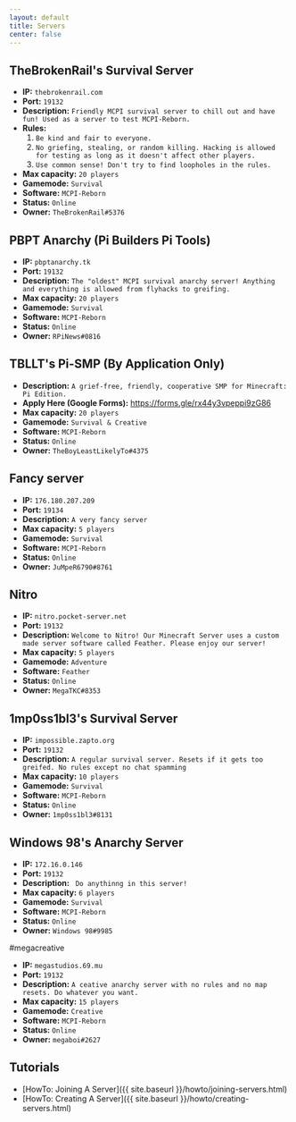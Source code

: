 ```yaml
---
layout: default
title: Servers
center: false
---
```


## TheBrokenRail's Survival Server
- **IP:** ``thebrokenrail.com``
- **Port:** ``19132``
- **Description:** ``Friendly MCPI survival server to chill out and have fun! Used as a server to test MCPI-Reborn.``
- **Rules:**
  1. ``Be kind and fair to everyone.``
  2. ``No griefing, stealing, or random killing. Hacking is allowed for testing as long as it doesn't affect other players.``
  3. ``Use common sense! Don't try to find loopholes in the rules.``
- **Max capacity:** ``20 players``
- **Gamemode:** ``Survival``
- **Software:** ``MCPI-Reborn``
- **Status:** ``Online``
- **Owner:** ``TheBrokenRail#5376``

## PBPT Anarchy (Pi Builders Pi Tools)
- **IP:** ``pbptanarchy.tk``
- **Port:** ``19132``
- **Description:** ``The "oldest" MCPI survival anarchy server! Anything and everything is allowed from flyhacks to greifing.``
- **Max capacity:** ``20 players``
- **Gamemode:** ``Survival``
- **Software:** ``MCPI-Reborn``
- **Status:** ``Online``
- **Owner:** ``RPiNews#0816``

## TBLLT's Pi-SMP (By Application Only)
- **Description:** ``A grief-free, friendly, cooperative SMP for Minecraft: Pi Edition.``
- **Apply Here (Google Forms):** https://forms.gle/rx44y3vpeppi9zG86
- **Max capacity:** ``20 players``
- **Gamemode:** ``Survival & Creative``
- **Software:** ``MCPI-Reborn``
- **Status:** ``Online``
- **Owner:** ``TheBoyLeastLikelyTo#4375``

## Fancy server
- **IP:** ``176.180.207.209``
- **Port:** ``19134``
- **Description:** ``A very fancy server``
- **Max capacity:** ``5 players``
- **Gamemode:** ``Survival``
- **Software:** ``MCPI-Reborn``
- **Status:** ``Online``
- **Owner:** ``JuMpeR6790#8761``

## Nitro
- **IP:** ``nitro.pocket-server.net``
- **Port:** ``19132``
- **Description:** ``Welcome to Nitro! Our Minecraft Server uses a custom made server software called Feather. Please enjoy our server!``
- **Max capacity:** ``5 players``
- **Gamemode:** ``Adventure``
- **Software:** ``Feather``
- **Status:** ``Online``
- **Owner:** ``MegaTKC#8353``

## 1mp0ss1bl3's Survival Server
- **IP:** ``impossible.zapto.org``
- **Port:** ``19132``
- **Description:** ``A regular survival server. Resets if it gets too greifed. No rules except no chat spamming``
- **Max capacity:** ``10 players``
- **Gamemode:** ``Survival``
- **Software:** ``MCPI-Reborn``
- **Status:** ``Online``
- **Owner:** ``1mp0ss1bl3#8131``

## Windows 98's Anarchy Server
- **IP:** ``172.16.0.146``
- **Port:** ``19132``
- **Description:** `` Do anythinng in this server!``
- **Max capacity:** ``6 players``
- **Gamemode:** ``Survival``
- **Software:** ``MCPI-Reborn``
- **Status:** ``Online``
- **Owner:** ``Windows 98#9985``

#megacreative
- **IP:** ``megastudios.69.mu``
- **Port:** ``19132``
- **Description:** ``A ceative anarchy server with no rules and no map resets. Do whatever you want.``
- **Max capacity:** ``15 players``
- **Gamemode:** ``Creative``
- **Software:** ``MCPI-Reborn``
- **Status:** ``Online``
- **Owner:** ``megaboi#2627``

## Tutorials
- [HowTo: Joining A Server]({{ site.baseurl }}/howto/joining-servers.html)
- [HowTo: Creating A Server]({{ site.baseurl }}/howto/creating-servers.html)
